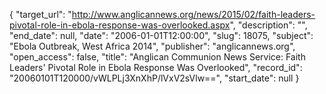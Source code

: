 {
  "target_url": "http://www.anglicannews.org/news/2015/02/faith-leaders-pivotal-role-in-ebola-response-was-overlooked.aspx", 
  "description": "", 
  "end_date": null, 
  "date": "2006-01-01T12:00:00", 
  "slug": 18075, 
  "subject": "Ebola Outbreak, West Africa 2014", 
  "publisher": "anglicannews.org", 
  "open_access": false, 
  "title": "Anglican Communion News Service: Faith Leaders' Pivotal Role in Ebola Response Was Overlooked", 
  "record_id": "20060101T120000/vWLPLj3XnXhP/lVxV2sVlw==", 
  "start_date": null
}

